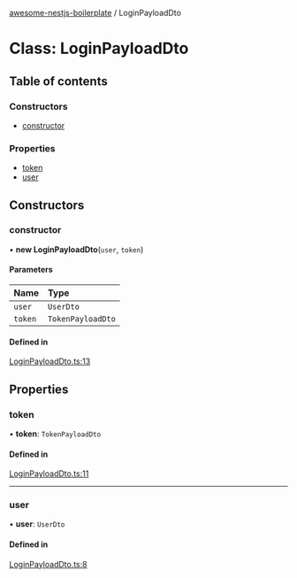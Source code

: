 [awesome-nestjs-boilerplate](../README.md) / LoginPayloadDto

# Class: LoginPayloadDto

## Table of contents

### Constructors

- [constructor](LoginPayloadDto.md#constructor)

### Properties

- [token](LoginPayloadDto.md#token)
- [user](LoginPayloadDto.md#user)

## Constructors

### constructor

• **new LoginPayloadDto**(`user`, `token`)

#### Parameters

| Name | Type |
| :------ | :------ |
| `user` | `UserDto` |
| `token` | `TokenPayloadDto` |

#### Defined in

[LoginPayloadDto.ts:13](https://github.com/klub-deepak/poc_doc_generation_3/blob/afd7f83/src/modules/auth/dto/LoginPayloadDto.ts#L13)

## Properties

### token

• **token**: `TokenPayloadDto`

#### Defined in

[LoginPayloadDto.ts:11](https://github.com/klub-deepak/poc_doc_generation_3/blob/afd7f83/src/modules/auth/dto/LoginPayloadDto.ts#L11)

___

### user

• **user**: `UserDto`

#### Defined in

[LoginPayloadDto.ts:8](https://github.com/klub-deepak/poc_doc_generation_3/blob/afd7f83/src/modules/auth/dto/LoginPayloadDto.ts#L8)
